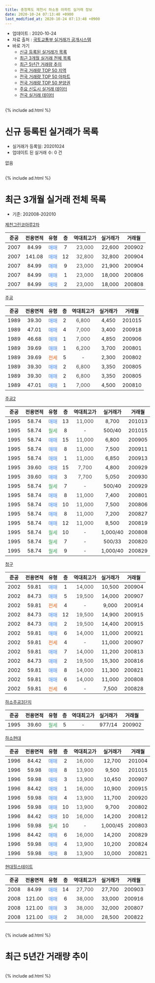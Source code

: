 ```yaml
---
title: 충청북도 제천시 하소동 아파트 실거래 정보
date: 2020-10-24 07:13:48 +0900
last_modified_at: 2020-10-24 07:13:48 +0900
---
```


* 업데이트 : 2020-10-24
* 자료 출처 : [국토교통부 실거래가 공개시스템](http://rt.molit.go.kr)
* 바로 가기
    * [신규 등록된 실거래가 목록](#신규-등록된-실거래가-목록)
    * [최근 3개월 실거래 전체 목록](#최근-3개월-실거래-전체-목록)
    * [최근 5년간 거래량 추이](#최근-5년간-거래량-추이)
    * [전국 거래량 TOP 50 지역](https://inasie.github.io/apt-trade-info/최근-3개월-전국에서-가장-거래가-많이-발생한-지역)
    * [전국 거래량 TOP 50 아파트](https://inasie.github.io/apt-trade-info/최근-3개월-전국에서-가장-거래가-많이-발생한-아파트)
    * [전국 거래량 TOP 50 분양권](https://inasie.github.io/apt-trade-info/최근-3개월-전국에서-가장-거래가-많이-발생한-분양권)
    * [주요 신도시 실거래 데이터](https://inasie.github.io/apt-trade-info/주요-신도시)
    * [전국 실거래 데이터](https://inasie.github.io/apt-trade-info/전국)
<br>
{% include ad.html %}
<br>

# 신규 등록된 실거래가 목록
* 실거래가 등록일: 20201024
* 업데이트 된 실거래 수: 0 건

없음

<br>
{% include ad.html %}
<br>

# 최근 3개월 실거래 전체 목록
* 기준: 202008-202010


[제천그린코아루2차](https://search.naver.com/search.naver?query=%EC%B6%A9%EC%B2%AD%EB%B6%81%EB%8F%84+%EC%A0%9C%EC%B2%9C%EC%8B%9C+%ED%95%98%EC%86%8C%EB%8F%99+%EC%A0%9C%EC%B2%9C%EA%B7%B8%EB%A6%B0%EC%BD%94%EC%95%84%EB%A3%A82%EC%B0%A8)

|준공|전용면적|유형|층|역대최고가|실거래가|거래월|
|:---:|:---:|:---:|:---:|:---:|:---:|:---:|
|2007|84.99|<span style="color:#4285f3">매매</span>|7|<span style="color:#444444">23,000</span>|22,600|200902|
|2007|141.08|<span style="color:#4285f3">매매</span>|12|<span style="color:#444444">32,800</span>|32,800|200904|
|2007|84.99|<span style="color:#4285f3">매매</span>|9|<span style="color:#444444">23,000</span>|21,900|200904|
|2007|84.99|<span style="color:#4285f3">매매</span>|1|<span style="color:#444444">23,000</span>|18,000|200806|
|2007|84.99|<span style="color:#4285f3">매매</span>|2|<span style="color:#444444">23,000</span>|18,000|200808|

[주공](https://search.naver.com/search.naver?query=%EC%B6%A9%EC%B2%AD%EB%B6%81%EB%8F%84+%EC%A0%9C%EC%B2%9C%EC%8B%9C+%ED%95%98%EC%86%8C%EB%8F%99+%EC%A3%BC%EA%B3%B5)

|준공|전용면적|유형|층|역대최고가|실거래가|거래월|
|:---:|:---:|:---:|:---:|:---:|:---:|:---:|
|1989|39.30|<span style="color:#4285f3">매매</span>|2|<span style="color:#444444">6,800</span>|4,450|201015|
|1989|47.01|<span style="color:#4285f3">매매</span>|4|<span style="color:#444444">7,000</span>|3,400|200918|
|1989|46.68|<span style="color:#4285f3">매매</span>|1|<span style="color:#444444">7,000</span>|4,850|200906|
|1989|39.69|<span style="color:#4285f3">매매</span>|1|<span style="color:#444444">6,200</span>|3,700|200801|
|1989|39.69|<span style="color:#ff5a00">전세</span>|5|<span style="color:#444444">-</span>|2,300|200802|
|1989|39.30|<span style="color:#4285f3">매매</span>|2|<span style="color:#444444">6,800</span>|3,350|200805|
|1989|39.30|<span style="color:#4285f3">매매</span>|2|<span style="color:#444444">6,800</span>|3,350|200805|
|1989|47.01|<span style="color:#4285f3">매매</span>|1|<span style="color:#444444">7,000</span>|4,500|200810|

[주공2](https://search.naver.com/search.naver?query=%EC%B6%A9%EC%B2%AD%EB%B6%81%EB%8F%84+%EC%A0%9C%EC%B2%9C%EC%8B%9C+%ED%95%98%EC%86%8C%EB%8F%99+%EC%A3%BC%EA%B3%B52)

|준공|전용면적|유형|층|역대최고가|실거래가|거래월|
|:---:|:---:|:---:|:---:|:---:|:---:|:---:|
|1995|58.74|<span style="color:#4285f3">매매</span>|13|<span style="color:#444444">11,000</span>|8,700|201013|
|1995|58.74|<span style="color:#34a853">월세</span>|8|<span style="color:#444444">-</span>|500/40|201015|
|1995|58.74|<span style="color:#4285f3">매매</span>|15|<span style="color:#444444">11,000</span>|6,800|200905|
|1995|58.74|<span style="color:#4285f3">매매</span>|8|<span style="color:#444444">11,000</span>|7,500|200911|
|1995|58.74|<span style="color:#4285f3">매매</span>|1|<span style="color:#444444">11,000</span>|6,850|200913|
|1995|39.60|<span style="color:#4285f3">매매</span>|15|<span style="color:#444444">7,700</span>|4,800|200929|
|1995|39.60|<span style="color:#4285f3">매매</span>|3|<span style="color:#444444">7,700</span>|5,050|200930|
|1995|58.74|<span style="color:#34a853">월세</span>|7|<span style="color:#444444">-</span>|500/40|200929|
|1995|58.74|<span style="color:#4285f3">매매</span>|8|<span style="color:#444444">11,000</span>|7,400|200801|
|1995|58.74|<span style="color:#4285f3">매매</span>|10|<span style="color:#444444">11,000</span>|7,500|200806|
|1995|58.74|<span style="color:#4285f3">매매</span>|8|<span style="color:#444444">11,000</span>|7,200|200827|
|1995|58.74|<span style="color:#4285f3">매매</span>|12|<span style="color:#444444">11,000</span>|8,500|200819|
|1995|58.74|<span style="color:#34a853">월세</span>|10|<span style="color:#444444">-</span>|1,000/40|200808|
|1995|58.74|<span style="color:#34a853">월세</span>|7|<span style="color:#444444">-</span>|500/33|200820|
|1995|58.74|<span style="color:#34a853">월세</span>|9|<span style="color:#444444">-</span>|1,000/40|200829|

[청구](https://search.naver.com/search.naver?query=%EC%B6%A9%EC%B2%AD%EB%B6%81%EB%8F%84+%EC%A0%9C%EC%B2%9C%EC%8B%9C+%ED%95%98%EC%86%8C%EB%8F%99+%EC%B2%AD%EA%B5%AC)

|준공|전용면적|유형|층|역대최고가|실거래가|거래월|
|:---:|:---:|:---:|:---:|:---:|:---:|:---:|
|2002|59.81|<span style="color:#4285f3">매매</span>|1|<span style="color:#444444">14,000</span>|10,500|200904|
|2002|84.73|<span style="color:#4285f3">매매</span>|5|<span style="color:#444444">19,500</span>|14,000|200907|
|2002|59.81|<span style="color:#ff5a00">전세</span>|4|<span style="color:#444444">-</span>|9,000|200914|
|2002|84.73|<span style="color:#4285f3">매매</span>|12|<span style="color:#444444">19,500</span>|14,900|200915|
|2002|84.73|<span style="color:#4285f3">매매</span>|2|<span style="color:#444444">19,500</span>|14,400|200915|
|2002|59.81|<span style="color:#4285f3">매매</span>|6|<span style="color:#444444">14,000</span>|11,000|200921|
|2002|59.81|<span style="color:#ff5a00">전세</span>|4|<span style="color:#444444">-</span>|11,000|200907|
|2002|59.81|<span style="color:#4285f3">매매</span>|7|<span style="color:#444444">14,000</span>|11,200|200813|
|2002|84.73|<span style="color:#4285f3">매매</span>|2|<span style="color:#444444">19,500</span>|15,300|200816|
|2002|59.81|<span style="color:#4285f3">매매</span>|8|<span style="color:#444444">14,000</span>|11,300|200821|
|2002|59.81|<span style="color:#4285f3">매매</span>|6|<span style="color:#444444">14,000</span>|11,000|200808|
|2002|59.81|<span style="color:#ff5a00">전세</span>|6|<span style="color:#444444">-</span>|7,500|200828|

[하소주공3단지](https://search.naver.com/search.naver?query=%EC%B6%A9%EC%B2%AD%EB%B6%81%EB%8F%84+%EC%A0%9C%EC%B2%9C%EC%8B%9C+%ED%95%98%EC%86%8C%EB%8F%99+%ED%95%98%EC%86%8C%EC%A3%BC%EA%B3%B53%EB%8B%A8%EC%A7%80)

|준공|전용면적|유형|층|역대최고가|실거래가|거래월|
|:---:|:---:|:---:|:---:|:---:|:---:|:---:|
|1995|39.60|<span style="color:#34a853">월세</span>|5|<span style="color:#444444">-</span>|977/14|200902|


<script async src="//pagead2.googlesyndication.com/pagead/js/adsbygoogle.js"></script>
<!-- 기본 -->
<ins class="adsbygoogle"
     style="display:block"
     data-ad-client="ca-pub-2446590836940007"
     data-ad-slot="1659523306"
     data-ad-format="auto"
     data-full-width-responsive="true"></ins>
<script>
(adsbygoogle = window.adsbygoogle || []).push({});
</script>


[하소현대](https://search.naver.com/search.naver?query=%EC%B6%A9%EC%B2%AD%EB%B6%81%EB%8F%84+%EC%A0%9C%EC%B2%9C%EC%8B%9C+%ED%95%98%EC%86%8C%EB%8F%99+%ED%95%98%EC%86%8C%ED%98%84%EB%8C%80)

|준공|전용면적|유형|층|역대최고가|실거래가|거래월|
|:---:|:---:|:---:|:---:|:---:|:---:|:---:|
|1996|84.42|<span style="color:#4285f3">매매</span>|2|<span style="color:#444444">16,000</span>|12,700|201004|
|1996|59.98|<span style="color:#4285f3">매매</span>|8|<span style="color:#444444">13,900</span>|9,500|201015|
|1996|59.98|<span style="color:#4285f3">매매</span>|3|<span style="color:#444444">13,900</span>|10,450|200907|
|1996|84.42|<span style="color:#4285f3">매매</span>|1|<span style="color:#444444">16,000</span>|10,900|200915|
|1996|59.98|<span style="color:#4285f3">매매</span>|4|<span style="color:#444444">13,900</span>|11,700|200920|
|1996|59.98|<span style="color:#4285f3">매매</span>|10|<span style="color:#444444">13,900</span>|9,700|200802|
|1996|84.42|<span style="color:#4285f3">매매</span>|10|<span style="color:#444444">16,000</span>|14,200|200812|
|1996|59.98|<span style="color:#34a853">월세</span>|10|<span style="color:#444444">-</span>|1,000/45|200803|
|1996|84.42|<span style="color:#4285f3">매매</span>|6|<span style="color:#444444">16,000</span>|14,200|200829|
|1996|59.98|<span style="color:#4285f3">매매</span>|4|<span style="color:#444444">13,900</span>|10,200|200824|
|1996|59.98|<span style="color:#4285f3">매매</span>|8|<span style="color:#444444">13,900</span>|10,000|200821|

[현대힐스테이트](https://search.naver.com/search.naver?query=%EC%B6%A9%EC%B2%AD%EB%B6%81%EB%8F%84+%EC%A0%9C%EC%B2%9C%EC%8B%9C+%ED%95%98%EC%86%8C%EB%8F%99+%ED%98%84%EB%8C%80%ED%9E%90%EC%8A%A4%ED%85%8C%EC%9D%B4%ED%8A%B8)

|준공|전용면적|유형|층|역대최고가|실거래가|거래월|
|:---:|:---:|:---:|:---:|:---:|:---:|:---:|
|2008|84.99|<span style="color:#4285f3">매매</span>|14|<span style="color:#444444">27,700</span>|27,700|200903|
|2008|121.00|<span style="color:#4285f3">매매</span>|6|<span style="color:#444444">38,000</span>|33,000|200916|
|2008|121.00|<span style="color:#4285f3">매매</span>|3|<span style="color:#444444">38,000</span>|32,000|200807|
|2008|121.00|<span style="color:#4285f3">매매</span>|2|<span style="color:#444444">38,000</span>|28,500|200822|


<br>
{% include ad.html %}
<br>

# 최근 5년간 거래량 추이


<div style="width:100%;">
    <canvas id="deal_progress" height="200"></canvas>
</div>

<script>
new Chart(document.getElementById("deal_progress"), {
    type: 'line',
    data: {
        labels: ['201510','201511','201512','201601','201602','201603','201604','201605','201606','201607','201608','201609','201610','201611','201612','201701','201702','201703','201704','201705','201706','201707','201708','201709','201710','201711','201712','201801','201802','201803','201804','201805','201806','201807','201808','201809','201810','201811','201812','201901','201902','201903','201904','201905','201906','201907','201908','201909','201910','201911','201912','202001','202002','202003','202004','202005','202006','202007','202008','202009','202010'],
        datasets: [{
            label: '매매',
            pointRadius: 1,
            data: [10, 18, 12, 26, 30, 22, 22, 16, 21, 12, 21, 9, 14, 11, 10, 8, 24, 21, 15, 19, 25, 21, 19, 15, 11, 15, 10, 14, 9, 16, 19, 8, 14, 11, 12, 13, 16, 14, 9, 9, 12, 17, 9, 17, 19, 17, 21, 19, 22, 10, 19, 17, 38, 21, 16, 18, 20, 19, 21, 20, 4],
            borderColor: "rgba(255, 201, 14, 1)",
            backgroundColor: "rgba(255, 201, 14, 0.5)",
            fill: false,
            lineTension: 0
        },{
            label: '전월세',
            pointRadius: 1,
            data: [4, 3, 6, 11, 15, 7, 5, 7, 9, 2, 15, 4, 11, 10, 5, 9, 5, 16, 9, 10, 6, 12, 7, 10, 5, 7, 8, 13, 16, 12, 9, 7, 9, 10, 7, 8, 9, 6, 10, 4, 10, 11, 12, 5, 11, 7, 8, 7, 13, 12, 7, 14, 13, 6, 4, 6, 7, 5, 6, 4, 1],
            borderColor: "rgba(0, 141, 185, 1)",
            backgroundColor: "rgba(0, 141, 185, 0.5)",
            fill: false,
            lineTension: 0
        }
        ]
    },
    options: {
        responsive: true,
        title: {
            display: false
        },
        tooltips: {
            mode: 'index',
            intersect: false
        },
        hover: {
            mode: 'nearest',
            intersect: true
        },
        scales: {
            xAxes: [{
                display: true,
                scaleLabel: {
                    display: true,
                    labelString: '년/월'
                }
            }],
            yAxes: [{
                display: true,
                ticks: {
                    suggestedMin: 0,
                },
                scaleLabel: {
                    display: true,
                    labelString: '실거래 수'
                }
            }]
        }
    }
});

</script>


<br>
{% include ad.html %}
<br>


